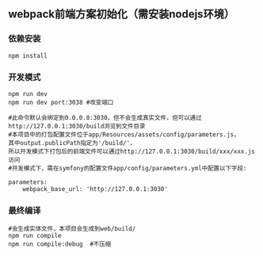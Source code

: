 ## webpack前端方案初始化（需安装nodejs环境）

### 依赖安装

```
npm install
```

### 开发模式

```
npm run dev
npm run dev port:3038 #改变端口
```

```
#此命令默认会绑定到0.0.0.0:3030，但不会生成真实文件，但可以通过http://127.0.0.1:3030/build浏览到文件目录
#本项目中的打包配置文件位于app/Resources/assets/config/parameters.js，
其中output.publicPath指定为'/build/'，
所以开发模式下打包后的前端文件可以通过http://127.0.0.1:3030/build/xxx/xxx.js访问
#开发模式下，需在symfony的配置文件app/config/parameters.yml中配置以下字段:

parameters:
    webpack_base_url: 'http://127.0.0.1:3030'
```

### 最终编译

```
#会生成实体文件，本项目会生成到web/build/
npm run compile
npm run compile:debug  #不压缩
```
